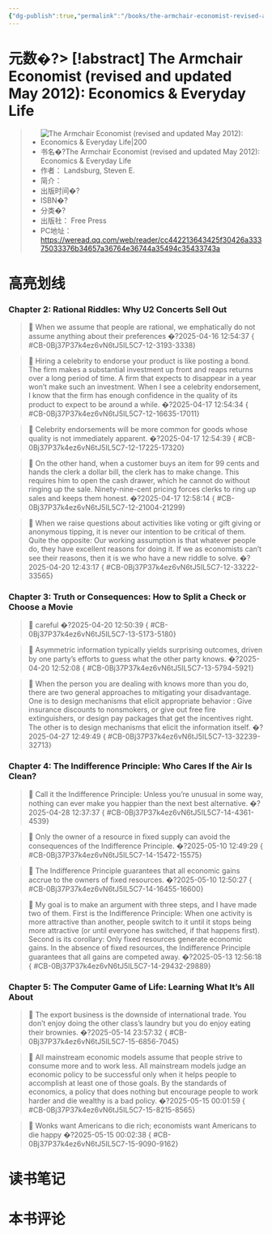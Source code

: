 ```yaml
---
{"dg-publish":true,"permalink":"/books/the-armchair-economist-revised-and-updated-may-2012-economics-and-everyday-life-landsburg-steven-e/"}
---
```


# 元数�?> [!abstract] The Armchair Economist (revised and updated May 2012): Economics & Everyday Life
> - ![ The Armchair Economist (revised and updated May 2012): Economics & Everyday Life|200](https://res.weread.qq.com/wrepub/CB_4hn6ln6jh1yD6pd6ouCmd4IY_parsecover)
> - 书名�?The Armchair Economist (revised and updated May 2012): Economics & Everyday Life
> - 作者： Landsburg, Steven E.
> - 简介： 
> - 出版时间�?
> - ISBN�?
> - 分类�?
> - 出版社： Free Press
> - PC地址：https://weread.qq.com/web/reader/cc442213643425f30426a33375033376b34657a36764e36744a35494c35433743a

# 高亮划线

### Chapter 2: Rational Riddles: Why U2 Concerts Sell Out

> 📌 When we assume that people are rational, we emphatically do not assume anything about their preferences 
> �?2025-04-16 12:54:37
{ #CB-0Bj37P37k4ez6vN6tJ5IL5C7-12-3193-3338}


> 📌 Hiring a celebrity to endorse your product is like posting a bond. The firm makes a substantial investment up front and reaps returns over a long period of time. A firm that expects to disappear in a year won’t make such an investment. When I see a celebrity endorsement, I know that the firm has enough confidence in the quality of its product to expect to be around a while. 
> �?2025-04-17 12:54:34
{ #CB-0Bj37P37k4ez6vN6tJ5IL5C7-12-16635-17011}


> 📌 Celebrity endorsements will be more common for goods whose quality is not immediately apparent. 
> �?2025-04-17 12:54:39
{ #CB-0Bj37P37k4ez6vN6tJ5IL5C7-12-17225-17320}


> 📌 On the other hand, when a customer buys an item for 99 cents and hands the clerk a dollar bill, the clerk has to make change. This requires him to open the cash drawer, which he cannot do without ringing up the sale. Ninety-nine-cent pricing forces clerks to ring up sales and keeps them honest. 
> �?2025-04-17 12:58:14
{ #CB-0Bj37P37k4ez6vN6tJ5IL5C7-12-21004-21299}


> 📌 When we raise questions about activities like voting or gift giving or anonymous tipping, it is never our intention to be critical of them. Quite the opposite: Our working assumption is that whatever people do, they have excellent reasons for doing it. If we as economists can’t see their reasons, then it is we who have a new riddle to solve. 
> �?2025-04-20 12:43:17
{ #CB-0Bj37P37k4ez6vN6tJ5IL5C7-12-33222-33565}


### Chapter 3: Truth or Consequences: How to Split a Check or Choose a Movie

> 📌 careful 
> �?2025-04-20 12:50:39
{ #CB-0Bj37P37k4ez6vN6tJ5IL5C7-13-5173-5180}


> 📌 Asymmetric information typically yields surprising outcomes, driven by one party’s efforts to guess what the other party knows. 
> �?2025-04-20 12:52:08
{ #CB-0Bj37P37k4ez6vN6tJ5IL5C7-13-5794-5921}


> 📌 When the person you are dealing with knows more than you do, there are two general approaches to mitigating your disadvantage. One is to design mechanisms that elicit appropriate behavior : Give insurance discounts to nonsmokers, or give out free fire extinguishers, or design pay packages that get the incentives right. The other is to design mechanisms that elicit the information itself. 
> �?2025-04-27 12:49:49
{ #CB-0Bj37P37k4ez6vN6tJ5IL5C7-13-32239-32713}


### Chapter 4: The Indifference Principle: Who Cares If the Air Is Clean?

> 📌 Call it the Indifference Principle: Unless you’re unusual in some way, nothing can ever make you happier than the next best alternative. 
> �?2025-04-28 12:37:37
{ #CB-0Bj37P37k4ez6vN6tJ5IL5C7-14-4361-4539}


> 📌 Only the owner of a resource in fixed supply can avoid the consequences of the Indifference Principle. 
> �?2025-05-10 12:49:29
{ #CB-0Bj37P37k4ez6vN6tJ5IL5C7-14-15472-15575}


> 📌 The Indifference Principle guarantees that all economic gains accrue to the owners of fixed resources. 
> �?2025-05-10 12:50:27
{ #CB-0Bj37P37k4ez6vN6tJ5IL5C7-14-16455-16600}


> 📌 My goal is to make an argument with three steps, and I have made two of them. First is the Indifference Principle: When one activity is more attractive than another, people switch to it until it stops being more attractive (or until everyone has switched, if that happens first). Second is its corollary: Only fixed resources generate economic gains. In the absence of fixed resources, the Indifference Principle guarantees that all gains are competed away. 
> �?2025-05-13 12:56:18
{ #CB-0Bj37P37k4ez6vN6tJ5IL5C7-14-29432-29889}


### Chapter 5: The Computer Game of Life: Learning What It’s All About

> 📌 The export business is the downside of international trade. You don’t enjoy doing the other class’s laundry but you do enjoy eating their brownies. 
> �?2025-05-14 23:57:32
{ #CB-0Bj37P37k4ez6vN6tJ5IL5C7-15-6856-7045}


> 📌 All mainstream economic models assume that people strive to consume more and to work less. All mainstream models judge an economic policy to be successful only when it helps people to accomplish at least one of those goals. By the standards of economics, a policy that does nothing but encourage people to work harder and die wealthy is a bad policy. 
> �?2025-05-15 00:01:59
{ #CB-0Bj37P37k4ez6vN6tJ5IL5C7-15-8215-8565}


> 📌 Wonks want Americans to die rich; economists want Americans to die happy 
> �?2025-05-15 00:02:38
{ #CB-0Bj37P37k4ez6vN6tJ5IL5C7-15-9090-9162}


# 读书笔记

# 本书评论


